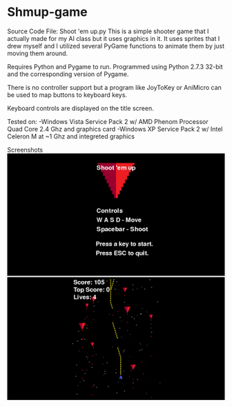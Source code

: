 # Shmup-game

Source Code File: Shoot 'em up.py
This is a simple shooter game that I actually made for my AI class but it uses graphics in it.  It uses sprites that I drew myself and I utilized several PyGame functions to animate them by just moving them around.



Requires Python and Pygame to run.
Programmed using Python 2.7.3 32-bit and the corresponding version of Pygame.

There is no controller support but a program like JoyToKey or AniMicro can be used to map buttons to keyboard keys.

Keyboard controls are displayed on the title screen.

Tested on:
-Windows Vista Service Pack 2 w/ AMD Phenom Processor Quad Core 2.4 Ghz and graphics card
-Windows XP Service Pack 2 w/ Intel Celeron M at ~1 Ghz and integreted graphics


Screenshots
![alt text](https://raw.githubusercontent.com/tr6/Shmup-game/master/screenshots/title%20screen.png)
![alt text](https://raw.githubusercontent.com/tr6/Shmup-game/master/screenshots/gameplay.png)
